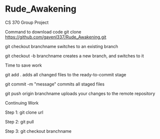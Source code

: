 # Rude_Awakening
CS 370 Group Project

Command to download code git clone https://github.com/gavenl337/Rude_Awakening.git

git checkout branchname switches to an existing branch

git checkout -b branchname creates a new branch, and switches to it

Time to save work

git add . adds all changed files to the ready-to-commit stage 

git commit -m "message" commits all staged files

git push origin branchname uploads your changes to the remote repository


Continuing Work

Step 1: git clone url

Step 2: git pull

Step 3: git checkout branchname

